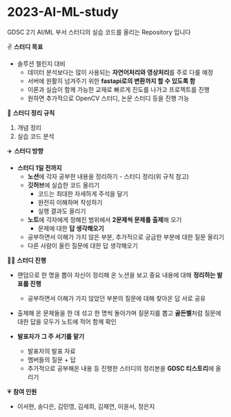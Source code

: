 # 2023-AI-ML-study
GDSC 2기 AI/ML 부서 스터디의 실습 코드를 올리는 Repository 입니다

✌️ **스터디 목표**

- 솔루션 챌린지 대비
    - 데이터 분석보다는 많이 사용되는 **자연어처리와 영상처리**를 주로 다룰 예정
    - 서버에 원활히 넘겨주기 위한 **fastapi로의 변환까지 할 수 있도록 함**
    - 이론과 실습이 함께 가능한 교재로 빠르게 진도를 나가고 프로젝트를 진행
    - 원하면 추가적으로 OpenCV 스터디, 논문 스터디 등을 진행 가능
    

🤘 **스터디 정리 규칙** 

1. 개념 정리 
2. 실습 코드 분석

✈️ **스터디 방향**

- **스터디 1일 전까지**
    - **노션**에 각자 공부한 내용을 정리하기 - 스터디 정리(위 규칙 참고)
    - **깃허브**에 실습한 코드 올리기
        - 코드는 최대한 자세하게 주석을 달기
        - 완전히 이해하며 작성하기
        - 실행 결과도 올리기
    - **노트**에 각자에게 정해진 범위에서 **2문제씩 문제를 출제**해 오기
        - 문제에 대한 **답 생각해오기**
    - 공부하면서 이해가 가지 않은 부분, 추가적으로 궁금한 부분에 대한 질문 올리기
    - 다른 사람이 올린 질문에 대한 답 생각해오기

🏃‍♀️ **스터디 진행**

- 랜덤으로 한 명을 뽑아 자신이 정리해 온 노션을 보고 중요 내용에 대해 **정리하는 발표를 진행**
    - 공부하면서 이해가 가지 않았던 부분의 질문에 대해 찾아온 답 서로 공유
- 출제해 온 문제들을 한 데 섞고 한 명씩 돌아가며 질문지를 뽑고 **골든벨**처럼 질문에 대한 답을 모두가 노트에 적어 함께 확인

- **발표자가 그 주 서기를 맡기**
    - 발표자의 발표 자료
    - 멤버들의 질문 + 답
    - 추가적으로 공부해온 내용 등 진행한 스터디의 정리본을 **GDSC 티스토리**에 올리기

 :heartpulse: **참여 인원** 
 - 이서현, 송다은, 김민영, 김세희, 김채연, 이윤서, 정은지
